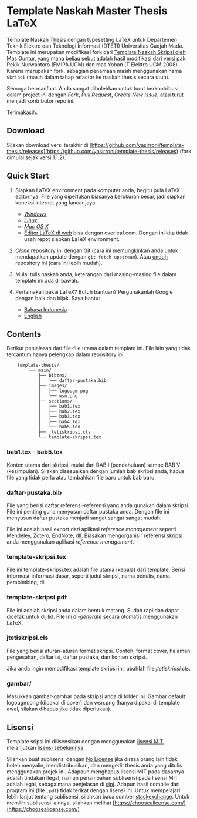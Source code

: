 Template Naskah Master Thesis LaTeX
=============================

Template Naskah Thesis dengan typesetting LaTeX untuk Departemen Teknik Elektro dan Teknologi Informasi (DTETI) Universitas Gadjah Mada. Template ini merupakan modifikasi fork dari [Template Naskah Skripsi oleh Mas Guntur](https://github.com/gtrdp/template-skripsi), yang mana beliau sebut adalah hasil modifikasi dari versi pak Pekik Nurwantoro (FMIPA UGM) dan mas Yohan (T Elektro UGM 2008). Karena merupakan fork, sebagian penamaan masih menggunakan nama `Skripsi` (masih dalam tahap refactor ke naskah thesis secara utuh).

Semoga bermanfaat. Anda sangat dibolehkan untuk turut berkontribusi dalam project ini dengan *Fork*, *Pull Request*, *Create New Issue*, atau turut menjadi kontributor repo ini.

Terimakasih.

Download
--------
Silakan download versi terakhir di [https://github.com/yasirroni/template-thesis/releases](https://github.com/yasirroni/template-thesis/releases) (fork dimulai sejak versi 1.1.2).

Quick Start
-----------
1. Siapkan LaTeX environment pada komputer anda, begitu pula LaTeX editornya. File yang diperlukan biasanya berukuran besar, jadi siapkan koneksi internet yang lancar jaya.
	- [*Windows*](https://www.google.com/search?q=windows+setup+latex&oq=windows+setup+latex&aqs=chrome..69i57.6207j0j7&sourceid=chrome&es_sm=91&ie=UTF-8)
	- [*Linux*](https://www.google.com/search?q=windows+setup+latex&oq=windows+setup+latex&aqs=chrome..69i57.6207j0j7&sourceid=chrome&es_sm=91&ie=UTF-8#q=linux+setup+latex)
	- [*Mac OS X*](https://www.google.com/search?q=windows+setup+latex&oq=windows+setup+latex&aqs=chrome..69i57.6207j0j7&sourceid=chrome&es_sm=91&ie=UTF-8#q=mac+setup+latex)
	- [Editor LaTeX di web](https://www.overleaf.com/) bisa dengan overleaf.com. Dengan ini kita tidak usah repot siapkan LaTeX environment.

2. *Clone* repository ini dengan [Git](https://www.google.com/search?q=windows+setup+latex&oq=windows+setup+latex&aqs=chrome..69i57.6207j0j7&sourceid=chrome&es_sm=91&ie=UTF-8#q=setup+git) (cara ini memungkinkan anda untuk mendapatkan update dengan `git fetch upstream`). Atau [unduh](https://github.com/yasirroni/template-thesis/releases) repository ini (cara ini lebih mudah).
3. Mulai tulis naskah anda, keterangan dari masing-masing file dalam template ini ada di bawah.
4. Pertamakali pakai LaTeX? Butuh bantuan? Pergunakanlah Google dengan baik dan bijak. Saya bantu:
	- [Bahasa Indonesia](https://www.google.com/search?q=tutorial+menggunakan+latex&oq=tutorial+menggunakan+latex&aqs=chrome..69i57j0.3219j0j7&sourceid=chrome&es_sm=91&ie=UTF-8)
	- [English](https://www.google.com/search?q=latex+tutorial&oq=latex+tutorial&aqs=chrome..69i57j69i65l3j69i60l2.1884j0j7&sourceid=chrome&es_sm=91&ie=UTF-8)

Contents
--------
Berikut penjelasan dari file-file utama dalam template ini. File lain yang tidak tercantum hanya pelengkap dalam repository ini.

		template-thesis/
			└── main/
				├── bibtex/
				│	└── daftar-pustaka.bib
				├── images/
				│	├── logougm.png
				│	└── wsn.png
				├── sections/
				│	├── bab1.tex
				│	├── bab2.tex
				│	├── bab3.tex
				│	├── bab4.tex
				│	└── bab5.tex
				├── jtetiskripsi.cls
				└── template-skripsi.tex

### bab1.tex - bab5.tex
Konten utama dari skripsi, mulai dari BAB I (pendahuluan) sampe BAB V (kesimpulan). Silakan disesuaikan dengan jumlah bab skripsi anda, hapus file yang tidak perlu atau tambahkan file baru untuk bab baru.

### daftar-pustaka.bib
File yang berisi daftar referensi-referensi yang anda gunakan dalam skripsi. File ini penting guna menyusun daftar pustaka anda. Dengan file ini menyusun daftar pustaka menjadi sangat sangat sangat mudah.

File ini adalah hasil export dari aplikasi *reference management* seperti Mendeley, Zotero, EndNote, dll. Biasakan mengorganisir referensi skripsi anda menggunakan aplikasi *reference management*.

### template-skripsi.tex
File ini template-skripsi.tex adalah file utama (kepala) dari template. Berisi informasi-informasi dasar, seperti judul skripsi, nama penulis, nama pembimbing, dll.

### template-skripsi.pdf
File ini adalah skripsi anda dalam bentuk matang. Sudah rapi dan dapat dicetak untuk dijilid. File ini di-*generate* secara otomatis menggunakan LaTeX.

### jtetiskripsi.cls
File yang berisi aturan-aturan format skripsi. Contoh, format cover, halaman pengesahan, daftar isi, daftar pustaka, dan konten skripsi.

Jika anda ingin memodifikasi template skripsi ini, ubahlah file *jtetiskripsi.cls*.

### gambar/
Masukkan gambar-gambar pada skripsi anda di folder ini. Gambar default: logougm.png (dipakai di cover) dan wsn.png (hanya dipakai di template awal, silakan dihapus jika tidak diperlukan).

Lisensi
-------
Template sripsi ini dilisensikan dengan menggunakan [lisensi MIT](https://github.com/yasirroni/template-thesis/blob/master/LICENSE), melanjutkan [lisensi sebelumnya](https://github.com/gtrdp/template-skripsi/master/LICENSE).

Silahkan buat sublisensi dengan [No License](https://choosealicense.com/no-permission/) jika dirasa orang lain tidak boleh menyalin, mendistribusikan, dan mengedit thesis anda yang ditulis menggunakan projek ini. Adapaun menghapus lisensi MIT pada dasarnya adalah tindakan ilegal, namun penambahan sublisensi pada lisensi MIT adalah legal, sebagaimana penjelasan di [sini](https://softwareengineering.stackexchange.com/a/386584). Adapun hasil compile dari program ini (file `.pdf`) tidak terikat dengan lisensi ini. Untuk mempelajari lebih lanjut tentang sublisensi, silahkan baca sumber [stackexchange](https://softwareengineering.stackexchange.com/questions/279171/can-the-author-of-an-mit-licensed-project-convert-it-to-a-commercial-licensed-on). Untuk memilih sublisensi lainnya, silahkan melihat [https://choosealicense.com/](https://choosealicense.com/)